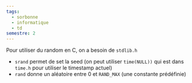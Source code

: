 ```yaml
---
tags:
  - sorbonne
  - informatique
  - td
semestre: 2
---
```

Pour utiliser du random en C, on a besoin de `stdlib.h`
- `srand` permet de set la seed (on peut utiliser `time(NULL))` qui est dans `time.h` pour utiliser le timestamp actuel)
- `rand` donne un aléatoire entre 0 et `RAND_MAX` (une constante prédéfinie)